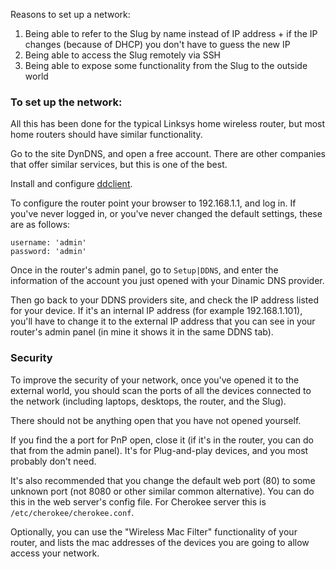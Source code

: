 Reasons to set up a network:

  1. Being able to refer to the Slug by name instead of IP address + if the IP changes (because of DHCP) you don't have to guess the new IP
  1. Being able to access the Slug remotely via SSH
  1. Being able to expose some functionality from the Slug to the outside world

### To set up the network: ###

All this has been done for the  typical Linksys home wireless router, but most home routers should have similar functionality.

Go to the site DynDNS, and open a free account. There are other companies that offer similar services, but this is one of the best.

Install and configure [ddclient](http://www.dyndns.com/support/kb/using_ddclient_with_dyndns_services.html).


To configure the router point your browser to 192.168.1.1, and log in. If you've never logged in, or you've never changed the default settings, these are as follows:

```
username: 'admin' 
password: 'admin'
```

Once in the router's admin panel, go to `Setup|DDNS`, and enter the information of the account you just opened with your Dinamic DNS provider.

Then go back to your DDNS providers site, and check the IP address listed for your device. If it's an internal IP address (for example 192.168.1.101), you'll have to change it to the external IP address that you can see in your router's admin panel (in mine it shows it in the same DDNS tab).

### Security ###

To improve the security of your network, once you've opened it to the external world, you should scan the ports of all the devices connected to the network (including laptops, desktops, the router, and the Slug).

There should not be anything open that you have not opened yourself.

If you find the a port for PnP open, close it (if it's in the router, you can do that from the admin panel). It's for Plug-and-play devices, and you most probably don't need.

It's also recommended that you change the default web port (80) to some unknown port (not 8080 or other similar common alternative). You can do this in the web server's config file. For Cherokee server this is `/etc/cherokee/cherokee.conf`.

Optionally, you can use the "Wireless Mac Filter" functionality of your router, and lists the mac addresses of the devices you are going to allow access your network.